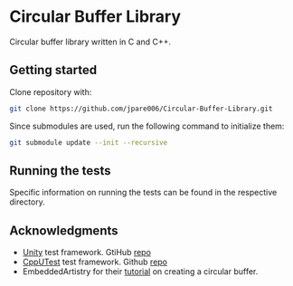 # Circular Buffer Library

Circular buffer library written in C and C++.

## Getting started
Clone repository with:

```bash
git clone https://github.com/jpare006/Circular-Buffer-Library.git
```
Since submodules are used, run the following command to initialize them:
```bash 
git submodule update --init --recursive
```

## Running the tests
Specific information on running the tests can be found in the respective directory.


## Acknowledgments
* [Unity](http://www.throwtheswitch.org/unity) test framework. GtiHub [repo](https://github.com/ThrowTheSwitch/Unity)
* [CppUTest](https://cpputest.github.io/) test framework. Github [repo](https://github.com/cpputest/cpputest) 
* EmbeddedArtistry for their [tutorial](https://embeddedartistry.com/blog/2017/05/17/creating-a-circular-buffer-in-c-and-c/) on creating a circular buffer.